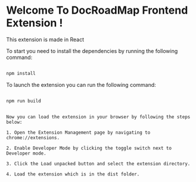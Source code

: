 # Welcome To DocRoadMap Frontend Extension !

This extension is made in React

To start you need to install the dependencies by running the following command:

```bash

npm install

```

To launch the extension you can run the following command:

```bash

npm run build

```

```

Now you can load the extension in your browser by following the steps below:

1. Open the Extension Management page by navigating to chrome://extensions.

2. Enable Developer Mode by clicking the toggle switch next to Developer mode.

3. Click the Load unpacked button and select the extension directory.

4. Load the extension which is in the dist folder.
```
